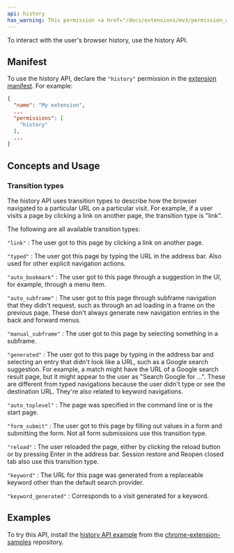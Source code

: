 ```yaml
---
api: history
has_warning: This permission <a href="/docs/extensions/mv3/permission_warnings/#permissions_with_warnings">triggers a warning</a>.
---
```


To interact with the user's browser history, use the history API.

## Manifest

To use the history API, declare the `"history"` permission in the [extension manifest][1]. For
example:

```json
{
  "name": "My extension",
  ...
  "permissions": [
    "history"
  ],
  ...
}
```

## Concepts and Usage

### Transition types

The history API uses transition types to describe how the browser navigated to a particular URL
on a particular visit. For example, if a user visits a page by clicking a link on another page, the
transition type is "link".

The following are all available transition types:

`"link"`
: The user got to this page by clicking a link on another page.

`"typed"`
: The user got this page by typing the URL in the address bar. Also used for other explicit navigation actions. <!--okay, what else is there?-->

`"auto_bookmark"`
: The user got to this page through a suggestion in the UI, for example, through a menu item.

`"auto_subframe"`
: The user got to this page through subframe navigation that they didn't request, such as through an ad loading in a frame on the previous page. These don't always generate new navigation entries in the back and forward menus. <!--This is my understanding of auto vs manual subframes. What am I missing?-->

`"manual_subframe"`
: The user got to this page by selecting something in a subframe.

`"generated"`
: The user got to this page by typing in the address bar and selecting an entry that didn't look like a URL, such as a Google search suggestion. For example, a match might have the URL of a Google search result page, but it might appear to the user as "Search Google for ...". These are different from typed navigations because the user didn't type or see the destination URL. They're also related to keyword navigations.

`"auto_toplevel"`
: The page was specified in the command line or is the start page.

`"form_submit"`
: The user got to this page by filling out values in a form and submitting the form. Not all form submissions use this transition type. <!--For example, forms that use scripts to submit their contents use what type?-->

`"reload"`
: The user reloaded the page, either by clicking the reload button or by pressing Enter in the address bar. Session restore and Reopen closed tab also use this transition type.

`"keyword"`
: The URL for this page was generated from a replaceable keyword other than the default search provider.

`"keyword_generated"`
: Corresponds to a visit generated for a keyword. <!--How are keyword, keyword_generated, and generated different?-->

## Examples

To try this API, install the [history API example](https://github.com/GoogleChrome/chrome-extensions-samples/tree/main/api-samples/history) from the [chrome-extension-samples](https://github.com/GoogleChrome/chrome-extensions-samples/tree/main/api-samples)
repository.

[1]: /docs/extensions/mv3/manifest
